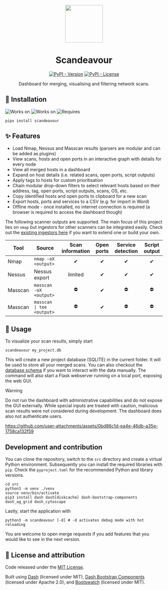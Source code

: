 <p align="center"><img src="https://github.com/user-attachments/assets/40965716-558c-4ab9-b8c6-2cb5dbf3e7c8" width="120px" /></p>
<h1 align="center">Scandeavour</h1>
<p align="center">
<a href="https://pypi.org/project/scandeavour/"><img alt="PyPI - Version" src="https://img.shields.io/pypi/v/scandeavour"></a>
<a href="https://github.com/Cr4ckC4t/scandeavour/blob/main/LICENSE"><img alt="PyPI - License" src="https://img.shields.io/pypi/l/scandeavour"></a>
</p>
<p align="center">
Dashboard for merging, visualising and filtering network scans.
</p>

## 🔨 Installation

![Works on](https://img.shields.io/badge/Works%20on-Windows-green?style=flat)
![Works on](https://img.shields.io/badge/Works%20on-Linux-green?style=flat)
![Requires](https://img.shields.io/badge/Requires-Python%203.12+-green?style=flat)

```
pipx install scandeavour
```


## ✨ Features

- Load Nmap, Nessus and Masscan results (parsers are modular and can be added as plugins)
- View scans, hosts and open ports in an interactive graph with details for every node
- View all merged hosts in a dashboard
- Expand on host details (i.e. related scans, open ports, script outputs)
- Apply tags to hosts for custom prioritisation
- Chain modular drop-down filters to select relevant hosts based on their address, tag, open ports, script outputs, scans, OS, etc.
- Copy identified hosts and open ports to clipboard for a new scan
- Export hosts, ports and services to a CSV (e.g. for import in Word)
- Offline mode - once installed, no internet connection is required (a browser is required to access the dashboard though)

The following scanner outputs are supported. The main focus of this project lies on `nmap` but ingestors for other scanners can be integrated easily. Check out the [existing ingestors here](https://github.com/Cr4ckC4t/scandeavour/tree/main/src/scandeavour/ingestors) if you want to extend one or build your own.

|Tool|Source|Scan information| Open ports | Service detection | Script output |
|---|---|:---:|:---:|:---:|:---:|
|Nmap|`nmap -oX <output>` |✔|✔|✔|✔|
|Nessus|Nessus export|limited|✔|✔|✔|
|Masscan|`masscan -oX <output>` |⛔|✔|⛔|⛔|
|Masscan|`masscan \| tee <output>` |⛔|✔|⛔|⛔|


## 📖 Usage

To visualize your scan results, simply start
```
scandeavour my_project.db
```
This will create a new project database (SQLITE) in the current folder. It will be used to store all your merged scans. You can also checkout the [database schema](https://github.com/Cr4ckC4t/scandeavour/blob/main/src/scandeavour/setup_database.sqlite) if you want to interact with the data manually. The command will also start a Flask webserver running on a local port, exposing the web GUI.

> [!WARNING]  
> Do not run the dashboard with administrative capabilities and do not expose the GUI externally. While special inputs are treated with caution, malicious scan results were not considered during development. The dashboard does also not authenticate users.

https://github.com/user-attachments/assets/0bd86c1d-ea4e-46db-a35e-1758ca132f59

## Development and contribution

You can clone the repository, switch to the `src` directory and create a virtual Python environment. Subsequently you can install the required libraries with `pip`. Check the `pyproject.toml` for the recommended Python and library versions.

```
cd src
python3 -m venv ./venv
source venv/bin/activate
pip3 install dash dash[diskcache] dash-bootstrap-components dash_ag_grid dash_cytoscape
```

Lastly, start the application with
```
python3 -m scandeavour [-d] # -d activates debug mode with hot reloading
```

You are welcome to open merge requests if you add features that you would like to see in the next version.

## 📃 License and attribution

Code released under the [MIT License](LICENSE).

Built using [Dash](https://github.com/plotly/dash/tree/dev) (licensed under MIT), [Dash Bootstrap Components](https://github.com/facultyai/dash-bootstrap-components) (licensed under Apache 2.0), and [Bootswatch](https://github.com/thomaspark/bootswatch) (licensed under MIT).

